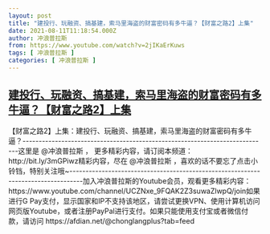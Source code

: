 ```yaml
---
layout: post
title: "建投行、玩融资、搞基建，索马里海盗的财富密码有多牛逼？【财富之路2】上集"
date: 2021-08-11T11:18:54.000Z
author: 冲浪普拉斯
from: https://www.youtube.com/watch?v=2jIKaErKuws
tags: [ 冲浪普拉斯 ]
categories: [ 冲浪普拉斯 ]
---
```

<!--1628680734000-->
[建投行、玩融资、搞基建，索马里海盗的财富密码有多牛逼？【财富之路2】上集](https://www.youtube.com/watch?v=2jIKaErKuws)
------

<div>
【财富之路2】上集：建投行、玩融资、搞基建，索马里海盗的财富密码有多牛逼？----------------------------------------------------------------------------这里是 @冲浪普拉斯 ， 更多精彩内容，请订阅本频道：http://bit.ly/3mGPiwz精彩内容，尽在 @冲浪普拉斯 ，喜欢的话不要忘了点击小铃铛，特别关注哦~----------------------------------------------------------------------------------加入冲浪普拉斯的Youtube会员，观看更多精彩内容：https://www.youtube.com/channel/UCZNxe_9FQAK2Z3suwaZlwpQ/join如果进行G Pay支付，显示国家和IP不支持该地区，请尝试更换VPN、使用计算机访问网页版Youtube，或者注册PayPal进行支付。如果只能使用支付宝或者微信付款，请访问 https://afdian.net/@chonglangplus?tab=feed
</div>
